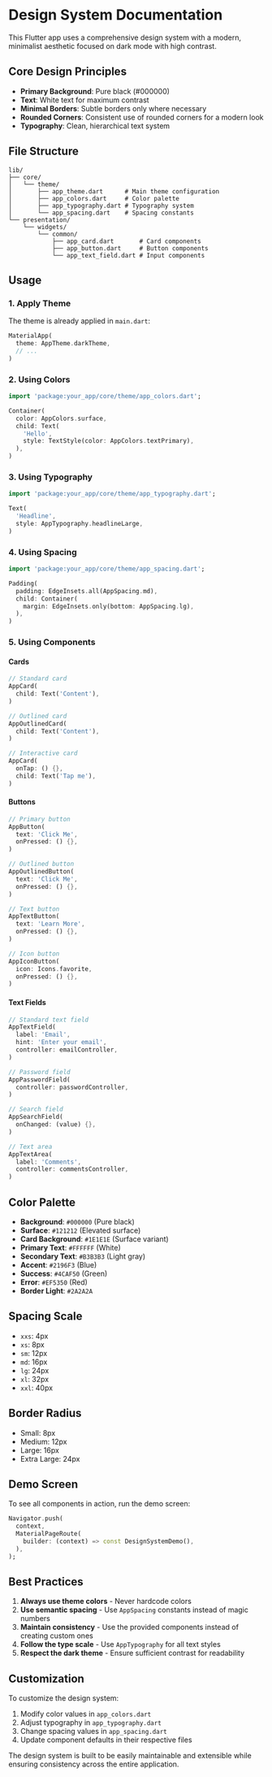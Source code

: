 # Design System Documentation

This Flutter app uses a comprehensive design system with a modern, minimalist aesthetic focused on dark mode with high contrast.

## Core Design Principles

- **Primary Background**: Pure black (#000000)
- **Text**: White text for maximum contrast
- **Minimal Borders**: Subtle borders only where necessary
- **Rounded Corners**: Consistent use of rounded corners for a modern look
- **Typography**: Clean, hierarchical text system

## File Structure

```
lib/
├── core/
│   └── theme/
│       ├── app_theme.dart      # Main theme configuration
│       ├── app_colors.dart     # Color palette
│       ├── app_typography.dart # Typography system
│       └── app_spacing.dart    # Spacing constants
└── presentation/
    └── widgets/
        └── common/
            ├── app_card.dart       # Card components
            ├── app_button.dart     # Button components
            └── app_text_field.dart # Input components
```

## Usage

### 1. Apply Theme

The theme is already applied in `main.dart`:

```dart
MaterialApp(
  theme: AppTheme.darkTheme,
  // ...
)
```

### 2. Using Colors

```dart
import 'package:your_app/core/theme/app_colors.dart';

Container(
  color: AppColors.surface,
  child: Text(
    'Hello',
    style: TextStyle(color: AppColors.textPrimary),
  ),
)
```

### 3. Using Typography

```dart
import 'package:your_app/core/theme/app_typography.dart';

Text(
  'Headline',
  style: AppTypography.headlineLarge,
)
```

### 4. Using Spacing

```dart
import 'package:your_app/core/theme/app_spacing.dart';

Padding(
  padding: EdgeInsets.all(AppSpacing.md),
  child: Container(
    margin: EdgeInsets.only(bottom: AppSpacing.lg),
  ),
)
```

### 5. Using Components

#### Cards
```dart
// Standard card
AppCard(
  child: Text('Content'),
)

// Outlined card
AppOutlinedCard(
  child: Text('Content'),
)

// Interactive card
AppCard(
  onTap: () {},
  child: Text('Tap me'),
)
```

#### Buttons
```dart
// Primary button
AppButton(
  text: 'Click Me',
  onPressed: () {},
)

// Outlined button
AppOutlinedButton(
  text: 'Click Me',
  onPressed: () {},
)

// Text button
AppTextButton(
  text: 'Learn More',
  onPressed: () {},
)

// Icon button
AppIconButton(
  icon: Icons.favorite,
  onPressed: () {},
)
```

#### Text Fields
```dart
// Standard text field
AppTextField(
  label: 'Email',
  hint: 'Enter your email',
  controller: emailController,
)

// Password field
AppPasswordField(
  controller: passwordController,
)

// Search field
AppSearchField(
  onChanged: (value) {},
)

// Text area
AppTextArea(
  label: 'Comments',
  controller: commentsController,
)
```

## Color Palette

- **Background**: `#000000` (Pure black)
- **Surface**: `#121212` (Elevated surface)
- **Card Background**: `#1E1E1E` (Surface variant)
- **Primary Text**: `#FFFFFF` (White)
- **Secondary Text**: `#B3B3B3` (Light gray)
- **Accent**: `#2196F3` (Blue)
- **Success**: `#4CAF50` (Green)
- **Error**: `#EF5350` (Red)
- **Border Light**: `#2A2A2A`

## Spacing Scale

- `xxs`: 4px
- `xs`: 8px
- `sm`: 12px
- `md`: 16px
- `lg`: 24px
- `xl`: 32px
- `xxl`: 40px

## Border Radius

- Small: 8px
- Medium: 12px
- Large: 16px
- Extra Large: 24px

## Demo Screen

To see all components in action, run the demo screen:

```dart
Navigator.push(
  context,
  MaterialPageRoute(
    builder: (context) => const DesignSystemDemo(),
  ),
);
```

## Best Practices

1. **Always use theme colors** - Never hardcode colors
2. **Use semantic spacing** - Use `AppSpacing` constants instead of magic numbers
3. **Maintain consistency** - Use the provided components instead of creating custom ones
4. **Follow the type scale** - Use `AppTypography` for all text styles
5. **Respect the dark theme** - Ensure sufficient contrast for readability

## Customization

To customize the design system:

1. Modify color values in `app_colors.dart`
2. Adjust typography in `app_typography.dart`
3. Change spacing values in `app_spacing.dart`
4. Update component defaults in their respective files

The design system is built to be easily maintainable and extensible while ensuring consistency across the entire application.